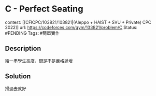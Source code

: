 # C - Perfect Seating

contest: [[CFICPC/103821/103821|(Aleppo + HAIST + SVU + Private) CPC 2022]]
url: https://codeforces.com/gym/103821/problem/C
Status: #PENDING 
Tags: #簡單實作

## Description

給一串學生高度，問是不是嚴格遞增

## Solution

掃過去就好